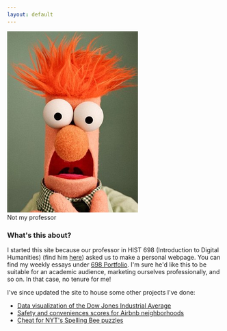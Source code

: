 ```yaml
---
layout: default
---
```


<div class='special'>
  <img class='oval-img' src="/images/Beaker.jpg" alt="Muppet Beaker">
  <figcaption>Not my professor</figcaption>
</div>


### What's this about?


I started this site because our professor in HIST 698 (Introduction to Digital Humanities) (find him [here](http://fredgibbs.net/)) asked us to make a personal webpage. You can find my weekly essays under [698 Portfolio](https://spswanz.github.io/Assignments.html). I'm sure he'd like this to be suitable for an academic audience, marketing ourselves professionally, and so on. In that case, no tenure for me!

I've since updated the site to house some other projects I've done:

- [Data visualization of the Dow Jones Industrial Average](/DJDataViz/index.html)
- [Safety and conveniences scores for Airbnb neighborhoods](/airbnbNeighborhood/index.html)
- [Cheat for NYT's Spelling Bee puzzles](/spellingbee.html)
